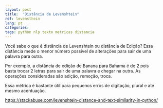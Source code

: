 ```yaml
---
layout: post
title:  "Distância de Levenshtein"
ref: levensthein
lang: pt
categories: 
tags: python nlp texto metricas distancia
---
```


Você sabe o que é distância de Levenshtein ou distância de Edição? Essa distância mede o menor número possível de alterações para sair de uma palavra para outra.

Por exemplo, a distância de edição de Banana para Bahama é de 2 pois basta trocar 2 letras para sair de uma palavra e chegar na outra. As operações consideradas são adição, remoção, troca.

Essa métrica é bastante útil para pequenos erros de digitação, plural e até mesmo acentuação.

<https://stackabuse.com/levenshtein-distance-and-text-similarity-in-python/>